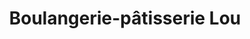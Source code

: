---
title: "Boulangerie-pâtisserie Lou"
url: /malaucene/boulangerie-patisserie-lou/
shop: Bäckerei
---